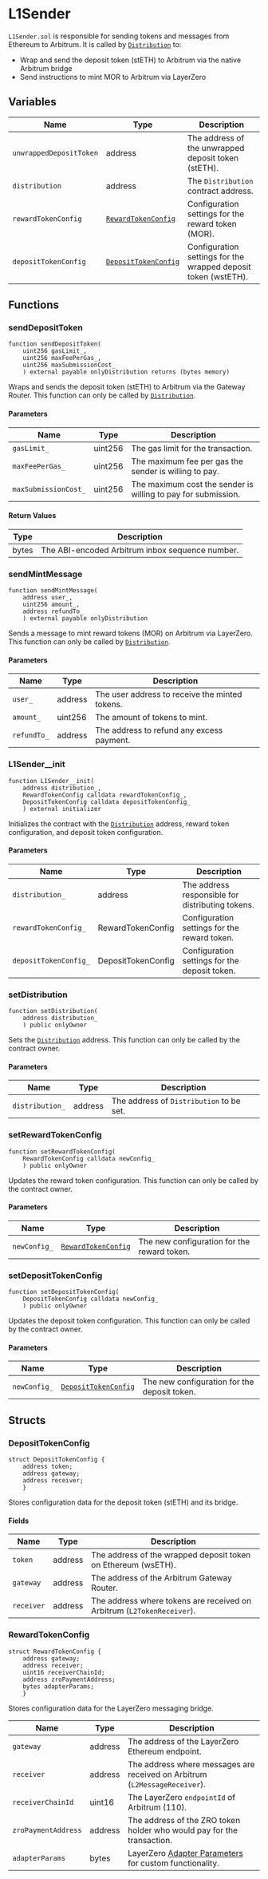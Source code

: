 # L1Sender

`L1Sender.sol` is responsible for sending tokens and messages from Ethereum to Arbitrum. It is called by [`Distribution`](Distribution.md) to:
* Wrap and send the deposit token (stETH) to Arbitrum via the native Arbitrum bridge
* Send instructions to mint MOR to Arbitrum via LayerZero

## Variables

| Name                    | Type                                        | Description                                                    |
|-------------------------|---------------------------------------------|----------------------------------------------------------------|
| `unwrappedDepositToken` | address                                     | The address of the unwrapped deposit token (stETH).            |
| `distribution`          | address                                     | The `Distribution` contract address.                           |
| `rewardTokenConfig`     | [`RewardTokenConfig`](#rewardtokenconfig)   | Configuration settings for the reward token (MOR).             |
| `depositTokenConfig`    | [`DepositTokenConfig`](#deposittokenconfig) | Configuration settings for the wrapped deposit token (wstETH). |

## Functions

### sendDepositToken

```solidity
function sendDepositToken(
    uint256 gasLimit_,
    uint256 maxFeePerGas_,
    uint256 maxSubmissionCost_
    ) external payable onlyDistribution returns (bytes memory)
```

Wraps and sends the deposit token (stETH) to Arbitrum via the Gateway Router. This function can only be called by [`Distribution`](Distribution.md).

#### Parameters

| Name                 | Type    | Description                                                   |
|----------------------|---------|---------------------------------------------------------------|
| `gasLimit_`          | uint256 | The gas limit for the transaction.                            |
| `maxFeePerGas_`      | uint256 | The maximum fee per gas the sender is willing to pay.         |
| `maxSubmissionCost_` | uint256 | The maximum cost the sender is willing to pay for submission. |

#### Return Values

| Type  | Description                                     |
|-------|-------------------------------------------------|
| bytes | The ABI-encoded Arbitrum inbox sequence number. |

### sendMintMessage

```solidity
function sendMintMessage(
    address user_,
    uint256 amount_,
    address refundTo_
    ) external payable onlyDistribution
```

Sends a message to mint reward tokens (MOR) on Arbitrum via LayerZero. This function can only be called by [`Distribution`](Distribution.md).

#### Parameters

| Name        | Type    | Description                                    |
|-------------|---------|------------------------------------------------|
| `user_`     | address | The user address to receive the minted tokens. |
| `amount_`   | uint256 | The amount of tokens to mint.                  |
| `refundTo_` | address | The address to refund any excess payment.      |

### L1Sender__init

```solidity
function L1Sender__init(
    address distribution_,
    RewardTokenConfig calldata rewardTokenConfig_,
    DepositTokenConfig calldata depositTokenConfig_
    ) external initializer
```

Initializes the contract with the [`Distribution`](Distribution.md) address, reward token configuration, and deposit token configuration.

#### Parameters

| Name                  | Type               | Description                                      |
|-----------------------|--------------------|--------------------------------------------------|
| `distribution_`       | address            | The address responsible for distributing tokens. |
| `rewardTokenConfig_`  | RewardTokenConfig  | Configuration settings for the reward token.     |
| `depositTokenConfig_` | DepositTokenConfig | Configuration settings for the deposit token.    |

### setDistribution

```solidity
function setDistribution(
    address distribution_
    ) public onlyOwner
```

Sets the [`Distribution`](Distribution.md) address. This function can only be called by the contract owner.

#### Parameters

| Name            | Type    | Description                              |
|-----------------|---------|------------------------------------------|
| `distribution_` | address | The address of `Distribution` to be set. |

### setRewardTokenConfig

```solidity
function setRewardTokenConfig(
    RewardTokenConfig calldata newConfig_
    ) public onlyOwner
```

Updates the reward token configuration. This function can only be called by the contract owner.

#### Parameters

| Name         | Type                                      | Description                                 |
|--------------|-------------------------------------------|---------------------------------------------|
| `newConfig_` | [`RewardTokenConfig`](#rewardtokenconfig) | The new configuration for the reward token. |

### setDepositTokenConfig

```solidity
function setDepositTokenConfig(
    DepositTokenConfig calldata newConfig_
    ) public onlyOwner
```

Updates the deposit token configuration. This function can only be called by the contract owner.

#### Parameters

| Name         | Type                                        | Description                                  |
|--------------|---------------------------------------------|----------------------------------------------|
| `newConfig_` | [`DepositTokenConfig`](#deposittokenconfig) | The new configuration for the deposit token. |

## Structs

### DepositTokenConfig

```solidity
struct DepositTokenConfig {
    address token;
    address gateway;
    address receiver;
    }
```

Stores configuration data for the deposit token (stETH) and its bridge.

#### Fields

| Name       | Type    | Description                                                            |
|------------|---------|------------------------------------------------------------------------|
| `token`    | address | The address of the wrapped deposit token on Ethereum (wsETH).          |
| `gateway`  | address | The address of the Arbitrum Gateway Router.                            |
| `receiver` | address | The address where tokens are received on Arbitrum (`L2TokenReceiver`). |

### RewardTokenConfig

```solidity
struct RewardTokenConfig {
    address gateway;
    address receiver;
    uint16 receiverChainId;
    address zroPaymentAddress;
    bytes adapterParams;
    }
```

Stores configuration data for the LayerZero messaging bridge.

| Name                | Type    | Description                                                                                                                                |
|---------------------|---------|--------------------------------------------------------------------------------------------------------------------------------------------|
| `gateway`           | address | The address of the LayerZero Ethereum endpoint.                                                                                            |
| `receiver`          | address | The address where messages are received on Arbitrum (`L2MessageReceiver`).                                                                 |
| `receiverChainId`   | uint16  | The LayerZero `endpointId` of Arbitrum (110).                                                                                              |
| `zroPaymentAddress` | address | The address of the ZRO token holder who would pay for the transaction.                                                                     |
| `adapterParams`     | bytes   | LayerZero [Adapter Parameters](https://layerzero.gitbook.io/docs/evm-guides/advanced/relayer-adapter-parameters) for custom functionality. |
